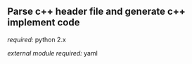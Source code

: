 Parse c++ header file and generate c++ implement code
-----------------------------------------------------
*required:* python 2.x

*external module required:* yaml

